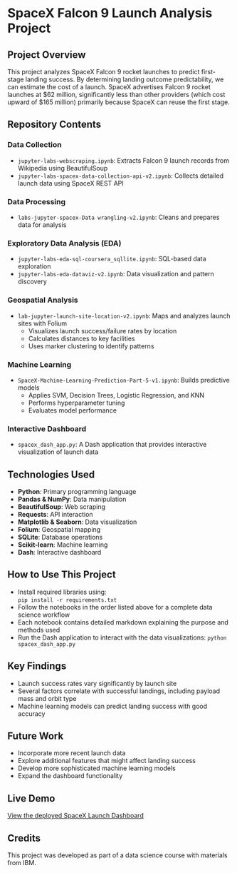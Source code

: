 # SpaceX Falcon 9 Launch Analysis Project

## Project Overview
This project analyzes SpaceX Falcon 9 rocket launches to predict first-stage landing success. By determining landing outcome predictability, we can estimate the cost of a launch. SpaceX advertises Falcon 9 rocket launches at $62 million, significantly less than other providers (which cost upward of $165 million) primarily because SpaceX can reuse the first stage.

## Repository Contents

### Data Collection
- `jupyter-labs-webscraping.ipynb`: Extracts Falcon 9 launch records from Wikipedia using BeautifulSoup
- `jupyter-labs-spacex-data-collection-api-v2.ipynb`: Collects detailed launch data using SpaceX REST API

### Data Processing
- `labs-jupyter-spacex-Data wrangling-v2.ipynb`: Cleans and prepares data for analysis

### Exploratory Data Analysis (EDA)
- `jupyter-labs-eda-sql-coursera_sqllite.ipynb`: SQL-based data exploration
- `jupyter-labs-eda-dataviz-v2.ipynb`: Data visualization and pattern discovery

### Geospatial Analysis
- `lab-jupyter-launch-site-location-v2.ipynb`: Maps and analyzes launch sites with Folium
  - Visualizes launch success/failure rates by location
  - Calculates distances to key facilities
  - Uses marker clustering to identify patterns

### Machine Learning
- `SpaceX-Machine-Learning-Prediction-Part-5-v1.ipynb`: Builds predictive models
  - Applies SVM, Decision Trees, Logistic Regression, and KNN
  - Performs hyperparameter tuning
  - Evaluates model performance

### Interactive Dashboard
- `spacex_dash_app.py`: A Dash application that provides interactive visualization of launch data

## Technologies Used
- **Python**: Primary programming language
- **Pandas & NumPy**: Data manipulation
- **BeautifulSoup**: Web scraping
- **Requests**: API interaction
- **Matplotlib & Seaborn**: Data visualization
- **Folium**: Geospatial mapping
- **SQLite**: Database operations
- **Scikit-learn**: Machine learning
- **Dash**: Interactive dashboard

## How to Use This Project
- Install required libraries using:  
  `pip install -r requirements.txt`
- Follow the notebooks in the order listed above for a complete data science workflow
- Each notebook contains detailed markdown explaining the purpose and methods used
- Run the Dash application to interact with the data visualizations: `python spacex_dash_app.py`

## Key Findings
- Launch success rates vary significantly by launch site
- Several factors correlate with successful landings, including payload mass and orbit type
- Machine learning models can predict landing success with good accuracy

## Future Work
- Incorporate more recent launch data
- Explore additional features that might affect landing success
- Develop more sophisticated machine learning models
- Expand the dashboard functionality

## Live Demo

[View the deployed SpaceX Launch Dashboard](https://spacex-falcon9-landing-prediction-ahnx.onrender.com)

## Credits
This project was developed as part of a data science course with materials from IBM.
